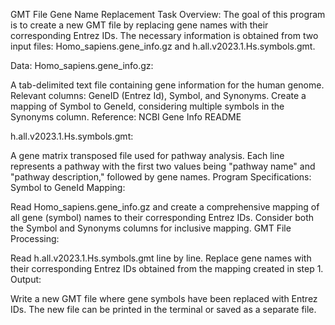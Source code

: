 GMT File Gene Name Replacement
Task Overview:
The goal of this program is to create a new GMT file by replacing gene names with their corresponding Entrez IDs. The necessary information is obtained from two input files: Homo_sapiens.gene_info.gz and h.all.v2023.1.Hs.symbols.gmt.

Data:
Homo_sapiens.gene_info.gz:

A tab-delimited text file containing gene information for the human genome.
Relevant columns: GeneID (Entrez Id), Symbol, and Synonyms.
Create a mapping of Symbol to GeneId, considering multiple symbols in the Synonyms column.
Reference: NCBI Gene Info README

h.all.v2023.1.Hs.symbols.gmt:

A gene matrix transposed file used for pathway analysis.
Each line represents a pathway with the first two values being "pathway name" and "pathway description," followed by gene names.
Program Specifications:
Symbol to GeneId Mapping:

Read Homo_sapiens.gene_info.gz and create a comprehensive mapping of all gene (symbol) names to their corresponding Entrez IDs.
Consider both the Symbol and Synonyms columns for inclusive mapping.
GMT File Processing:

Read h.all.v2023.1.Hs.symbols.gmt line by line.
Replace gene names with their corresponding Entrez IDs obtained from the mapping created in step 1.
Output:

Write a new GMT file where gene symbols have been replaced with Entrez IDs.
The new file can be printed in the terminal or saved as a separate file.
